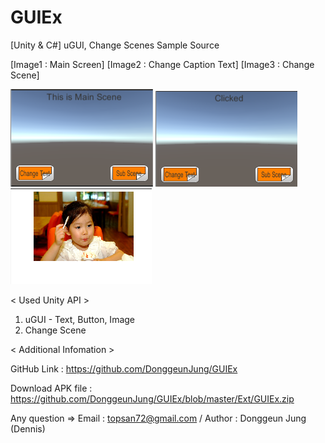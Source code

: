 # GUIEx

[Unity & C#] uGUI, Change Scenes Sample Source


[Image1 : Main Screen]
[Image2 : Change Caption Text]
[Image3 : Change Scene]

<div>
<img src="https://github.com/DonggeunJung/GUIEx/blob/master/Ext/GUIEx_Capture01.png?raw=true width="400px"></img>
<img src="https://github.com/DonggeunJung/GUIEx/blob/master/Ext/GUIEx_Capture02.png?raw=true width="400px"></img>
<img src="https://github.com/DonggeunJung/GUIEx/blob/master/Ext/GUIEx_Capture03.png?raw=true width="400px"></img>
</div>


< Used Unity API >
1. uGUI - Text, Button, Image
2. Change Scene


< Additional Infomation >

GitHub Link : https://github.com/DonggeunJung/GUIEx

Download APK file : https://github.com/DonggeunJung/GUIEx/blob/master/Ext/GUIEx.zip

Any question => Email : topsan72@gmail.com / Author : Donggeun Jung (Dennis)
